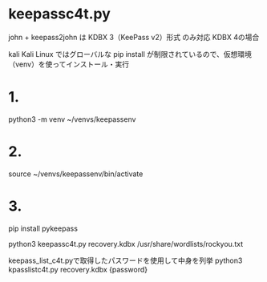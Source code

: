 # keepassc4t.py

john + keepass2john は KDBX 3（KeePass v2）形式 のみ対応
KDBX 4の場合

kali
Kali Linux ではグローバルな pip install が制限されているので、仮想環境（venv）を使ってインストール・実行
# 1. 
python3 -m venv ~/venvs/keepassenv

# 2. 
source ~/venvs/keepassenv/bin/activate

# 3. 
pip install pykeepass

python3 keepassc4t.py recovery.kdbx /usr/share/wordlists/rockyou.txt


keepass_list_c4t.pyで取得したパスワードを使用して中身を列挙
python3 kpasslistc4t.py recovery.kdbx {password}
